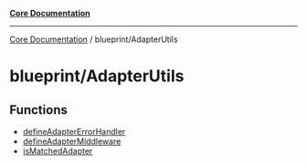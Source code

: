 [**Core Documentation**](../../README.md)

***

[Core Documentation](../../README.md) / blueprint/AdapterUtils

# blueprint/AdapterUtils

## Functions

- [defineAdapterErrorHandler](functions/defineAdapterErrorHandler.md)
- [defineAdapterMiddleware](functions/defineAdapterMiddleware.md)
- [isMatchedAdapter](functions/isMatchedAdapter.md)

